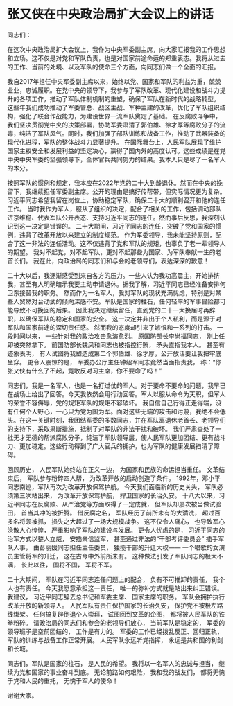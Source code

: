 # 张又侠在中央政治局扩大会议上的讲话
同志们：

在这次中央政治局扩大会议上，我作为中央军委副主席，向大家汇报我的工作思想和立场。这不仅是对党和军队负责，也是对国家前途命运的郑重表态。我将从过去的工作、当前的处境、以及军队的使命三个方面，向同志们做一个全面的汇报。

我自2017年担任中央军委副主席以来，始终以党、国家和军队的利益为重，兢兢业业，忠诚履职。在党中央的领导下，我参与了军队改革、现代化建设和战斗力提升的各项工作，推动了军队体制机制的重塑，确保了军队在新时代的战略转型。
这些年我们成功推动了军委管总、战区主战、军种主建的改革，优化了军队组织结构，强化了联合作战能力，为建设世界一流军队奠定了基础。
在反腐败斗争中，我们坚决贯彻党中央的决策部署，协助军委肃清了郭伯雄、徐才厚等腐败分子的流毒，纯洁了军队风气。同时，我们加强了部队训练和战备工作，推动了武器装备的现代化进程，军队的整体战斗力显著提升。
在国际舞台上，人民军队展现了维护国家主权安全和发展利益的坚定决心，赢得了国内外的高度认可。这些成绩是在党中央中央军委的坚强领导下，全体官兵共同努力的结果。我本人只是尽了一名军人的本分。


按照军队的惯例和规定，我本应在2022年党的二十大到龄退休。然而在中央的挽留下，我继续担任军委副主席。公开的理由是搞好传帮带，但实际情况更为复杂。
习近平同志希望我留在岗位上，协助稳定军队，确保二十大的顺利召开和他的连任工作。
当时我作为军人，服从了组织的决定，配合了相关的工作，包括调动部队进京维稳、代表军队公开表态、支持习近平同志的连任。然而事后反思，我深刻认识到这一决定是错误的。
二十大期间，习近平同志的连任，突破了党和国家的惯例，违背了改革开放以来建立的制度规范。
作为军委领导，我未能坚持原则，配合了这一非法的连任活动。这不仅违背了党和军队的规矩，也辜负了老一辈领导人的期望。
我对不起党，对不起军队，更对不起那些为国家、为军队奉献一生的老首长们。
我在此，向政治局的同志们和与会的老领导们，表达深深的歉意！

二十大以后，我逐渐感受到来自各方的压力。一些人认为我功高震主，开始排挤我，甚至有人明确暗示我要主动申请退休。据我了解，习近平同志已经准备安排何卫东接替我的职务。
然而作为一名军人，我对军队的现状充满忧虑，特别是对某些人贸然对台动武的倾向深感不安。军队是国家的柱石，任何轻率的军事冒险都可能导致不可挽回的后果。
因此我决定继续留任，直到党的二十一大换届时再辞职，以确保军队的稳定和国家的安全。
这一决定并非出于个人私利，而是源于对军队和国家前途的深切责任感。
然而我的态度却引来了嫉恨和一系列的打击。
一段时间以来，
一些针对我的政治攻击愈演愈烈。
原国防部长李尚福同志，
刚上任即被突然拿下。
前国防部长魏凤和同志也被指控行贿，
矛头直指我本人。
甚至有迹象表明，
有人试图将我塑造成第二个郭伯雄、徐才厚，公开放话要让我把牢底坐穿。
更令人震惊的是，
军委办公厅主任钟绍军同志竟然当面指责我，
称：“你张又侠有什么了不起，竟敢反对习主席，你不要命了吗！”

同志们，我是一名军人，也是一名打过仗的军人。对于要命不要命的问题，我早已在战场上给出了回答。今天我依然会用行动回答。军人以服从命令为天职，但军人的荣誉不容侮辱，党的规矩军队的规矩不容破坏。
我自信自己行得正走得端，没有任何个人野心，一心只为党为国为军。面对这些无端的攻击和污蔑，我绝不会低头。在这一关键时刻，我团结军委的多数同志，并在军队离退休老首长、老领导们的支持下，采取果断措施，抵制了对军队的非法干扰和破坏。
我们严肃查处了一批无才无德的帮派腐败分子，纯洁了军队领导层，使人民军队更加团结、更有战斗力、更加稳定。这些行动得到了广大官兵的拥护，也为军队的健康发展扫清了障碍。

回顾历史，
人民军队始终站在正义一边，
为国家和民族的命运担当重任。
文革结束后，
军队参与粉碎四人帮，
为改革开放的启动创造了条件。
1992年，邓小平同志南巡，军队再次为改革开放保驾护航。
今天我们面临新的历史关头，
军队必须第三次站出来，
为改革开放保驾护航，
捍卫国家的长治久安。
十八大以来，习近平同志在反腐败、从严治党等方面取得了一定成就，
但军队却屡次被当做试验田，
首当其冲的被折腾。
借反腐之名，
军队经历了前所未有的大清洗，
超过百多名将领被抓，
损失之大超过了一场大规模战争。
这不仅令人痛心，
也导致军心涣散人心惶惶，
严重影响了军队的建设与发展。
更令人忧虑的是，
习近平同志的治军方式以整人立威，
安插亲信监军，
甚至通过非法的“干部考评委员会”
插手军队人事，
由彭丽媛同志担任主任委员，
独揽干部的升迁大权——
一个唱歌的女演员主管将军的升迁，
这在古今中外前所未有。
这种做法引发了军队同志的极大不满，
长此以往，
国将不国，
军将不军。

二十大期间，
军队在习近平同志连任问题上的配合，
负有不可推卸的责任，
我个人也有责任。
今天我愿意承担这一责任，
唯一的弥补方式就是站出来纠正错误。
我建议，
习近平同志辞去总书记和军委主席、
国家主席的职务。
军队会拥护执行改革开放的新领导人。
人民军队有责任保护国家的长治久安，
保护党不被极左路线绑架。
任何搞复辟倒退个人崇拜，
试图回到文革的企图，
都将被人民军队的铁拳粉碎。
请政治局的同志们和参会的老领导们放心，
当前军队是稳定的，
军委的领导班子是空前团结的，
工作是有力的。
军委的工作已经拨乱反正、回归正轨，
军队的训练与战备工作正常开展。
人民军队永远听党指挥，
永远是共和国的利剑和长城。

同志们，军队是国家的柱石，
是人民的希望。
我将以一名军人的忠诚与担当，
继续为党和国家的事业奋斗到底。
无论前路如何艰险，
我和我的战友们，
都将无愧于党和人民的重托，
无愧于军人的使命！

谢谢大家。
